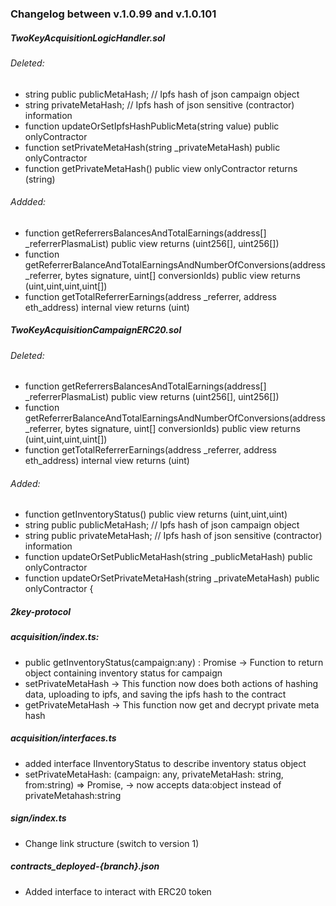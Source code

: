 ### Changelog between v.1.0.99 and v.1.0.101

##### TwoKeyAcquisitionLogicHandler.sol

###### Deleted:
* string public publicMetaHash; // Ipfs hash of json campaign object
* string privateMetaHash; // Ipfs hash of json sensitive (contractor) information
* function updateOrSetIpfsHashPublicMeta(string value) public onlyContractor
* function setPrivateMetaHash(string _privateMetaHash) public onlyContractor
* function getPrivateMetaHash() public view onlyContractor returns (string)


###### Addded:
* function getReferrersBalancesAndTotalEarnings(address[] _referrerPlasmaList) public view returns (uint256[], uint256[])
* function getReferrerBalanceAndTotalEarningsAndNumberOfConversions(address _referrer, bytes signature, uint[] conversionIds) public view returns (uint,uint,uint,uint[])
* function getTotalReferrerEarnings(address _referrer, address eth_address) internal view returns (uint)




##### TwoKeyAcquisitionCampaignERC20.sol

###### Deleted:
* function getReferrersBalancesAndTotalEarnings(address[] _referrerPlasmaList) public view returns (uint256[], uint256[])
* function getReferrerBalanceAndTotalEarningsAndNumberOfConversions(address _referrer, bytes signature, uint[] conversionIds) public view returns (uint,uint,uint,uint[])
* function getTotalReferrerEarnings(address _referrer, address eth_address) internal view returns (uint)

###### Added:
* function getInventoryStatus() public view returns (uint,uint,uint)
* string public publicMetaHash; // Ipfs hash of json campaign object
* string public privateMetaHash; // Ipfs hash of json sensitive (contractor) information
* function updateOrSetPublicMetaHash(string _publicMetaHash) public onlyContractor
* function updateOrSetPrivateMetaHash(string _privateMetaHash) public onlyContractor {


##### 2key-protocol

##### acquisition/index.ts:

* public getInventoryStatus(campaign:any) : Promise<IInventoryStatus> -> Function to return object containing inventory status for campaign
* setPrivateMetaHash -> This function now does both actions of hashing data, uploading to ipfs, and saving the ipfs hash to the contract
* getPrivateMetaHash -> This function now get and decrypt private meta hash

##### acquisition/interfaces.ts
* added interface IInventoryStatus to describe inventory status object
* setPrivateMetaHash: (campaign: any, privateMetaHash: string, from:string) => Promise<string>, -> now accepts data:object instead of privateMetahash:string

##### sign/index.ts
* Change link structure (switch to version 1)


##### contracts_deployed-{branch}.json
* Added interface to interact with ERC20 token
